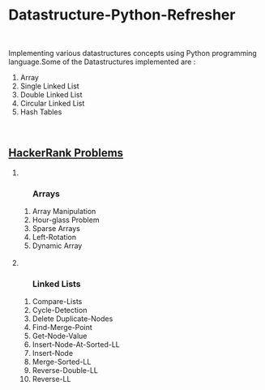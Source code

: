 <h1><strong> Datastructure-Python-Refresher</strong></h1>
<br>
<p>Implementing various datastructures concepts using Python programming language.Some of the Datastructures implemented are :<br>
<ol>
<li> Array</li>
<li> Single Linked List</li>
<li> Double Linked List</li>
<li> Circular Linked List</li>
<li> Hash Tables</li>
</ol>
<br>
<h2><a href="https://www.hackerrank.com/spokhrel196">HackerRank Problems</a></h2>

<ol>
    <li>
        <ol>
            <h3>Arrays</h3>
            <li>Array Manipulation</li>
            <li>Hour-glass Problem</li>
            <li>Sparse Arrays</li>
            <li>Left-Rotation</li>
            <li>Dynamic Array</li>
        </ol>
    </li>
    <br>
    <li>
        <ol>
            <h3>Linked Lists</h3>
            <li>Compare-Lists</li>
            <li>Cycle-Detection</li>
            <li>Delete Duplicate-Nodes</li>
            <li>Find-Merge-Point</li>
            <li>Get-Node-Value</li>
            <li>Insert-Node-At-Sorted-LL</li>
            <li>Insert-Node</li>
            <li>Merge-Sorted-LL</li>
            <li>Reverse-Double-LL</li>
            <li>Reverse-LL</li>
        </ol>
    </li>
        
</ol>




</p>
